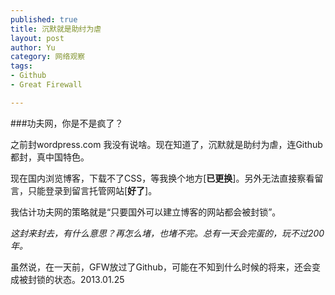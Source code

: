 ```yaml
--- 
published: true
title: 沉默就是助纣为虐
layout: post
author: Yu
category: 网络观察
tags: 
- Github
- Great Firewall

---
```

###功夫网，你是不是疯了？

之前封wordpress.com 我没有说啥。现在知道了，沉默就是助纣为虐，连Github都封，真中国特色。


现在国内浏览博客，下载不了CSS，等我换个地方[**已更换**]。另外无法直接察看留言，只能登录到留言托管网站[**好了**]。

我估计功夫网的策略就是<q>只要国外可以建立博客的网站都会被封锁</q>。

*这封来封去，有什么意思？再怎么堵，也堵不完。总有一天会完蛋的，玩不过200年。*

虽然说，在一天前，GFW放过了Github，可能在不知到什么时候的将来，还会变成被封锁的状态。2013.01.25
